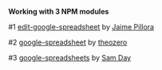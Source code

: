 **Working with 3 NPM modules**

#1 [edit-google-spreadsheet](https://www.npmjs.com/package/edit-google-spreadsheet) by [Jaime Pillora](https://www.npmjs.com/~jpillora)

#2 [google-spreadsheet](https://www.npmjs.com/package/google-spreadsheet) by [theozero](https://www.npmjs.com/~theozero)

#3 [google-spreadsheets](https://www.npmjs.com/package/google-spreadsheets) by [Sam Day](https://www.npmjs.com/~samcday)